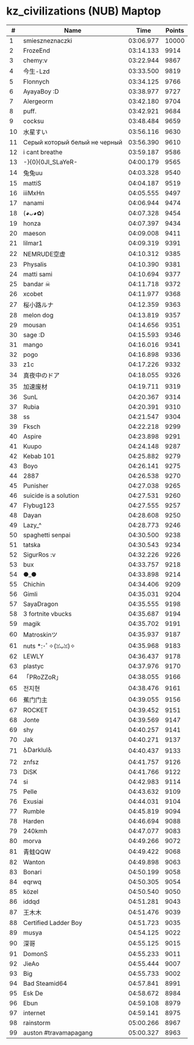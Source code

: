 # kz_civilizations (NUB) Maptop

|  # | Name | Time | Points |
|-------------- | -------------- | -------------- | -------------- | 
| 1 | smieszneznaczki | 03:06.977 | 10000 | 
| 2 | FrozeEnd | 03:14.133 | 9914 | 
| 3 | chemy:v | 03:22.944 | 9867 | 
| 4 | 今生-Lzd | 03:33.500 | 9819 | 
| 5 | Flonnych | 03:34.125 | 9766 | 
| 6 | AyayaBoy :D | 03:38.977 | 9727 | 
| 7 | Alergeorm | 03:42.180 | 9704 | 
| 8 | puff. | 03:42.921 | 9684 | 
| 9 | cocksu | 03:48.484 | 9659 | 
| 10 | 水星すい | 03:56.116 | 9630 | 
| 11 | Серый который белый не черный | 03:56.390 | 9610 | 
| 12 | i cant breathe | 03:59.187 | 9586 | 
| 13 | -}{0}{0JI_SLaYeR- | 04:00.179 | 9565 | 
| 14 | 兔兔uu | 04:03.328 | 9540 | 
| 15 | mattiS | 04:04.187 | 9519 | 
| 16 | iiiMxHn | 04:05.555 | 9497 | 
| 17 | nanami | 04:06.944 | 9474 | 
| 18 | (◕ᴗ◕✿) | 04:07.328 | 9454 | 
| 19 | honza | 04:07.397 | 9434 | 
| 20 | maeson | 04:09.008 | 9411 | 
| 21 | lilmar1 | 04:09.319 | 9391 | 
| 22 | NEMRUDE空虚 | 04:10.312 | 9385 | 
| 23 | Physalis | 04:10.390 | 9381 | 
| 24 | matti sami | 04:10.694 | 9377 | 
| 25 | bandar ☠ | 04:11.718 | 9372 | 
| 26 | xcobet | 04:11.977 | 9368 | 
| 27 | 桜小路ルナ | 04:12.359 | 9363 | 
| 28 | melon dog | 04:13.819 | 9357 | 
| 29 | mousan | 04:14.656 | 9351 | 
| 30 | sage :D | 04:15.593 | 9346 | 
| 31 | mango | 04:16.016 | 9341 | 
| 32 | pogo | 04:16.898 | 9336 | 
| 33 | z1c | 04:17.226 | 9332 | 
| 34 | 真夜中のドア | 04:18.055 | 9326 | 
| 35 | 加速废材 | 04:19.711 | 9319 | 
| 36 | SunL | 04:20.367 | 9314 | 
| 37 | Rubia | 04:20.391 | 9310 | 
| 38 | ss | 04:21.547 | 9304 | 
| 39 | Fksch | 04:22.218 | 9299 | 
| 40 | Aspire | 04:23.898 | 9291 | 
| 41 | Kuupo | 04:24.148 | 9287 | 
| 42 | Kebab 101 | 04:25.882 | 9279 | 
| 43 | Boyo | 04:26.141 | 9275 | 
| 44 | 2887 | 04:26.538 | 9270 | 
| 45 | Punisher | 04:27.038 | 9265 | 
| 46 | suicide is a solution | 04:27.531 | 9260 | 
| 47 | Flybug123 | 04:27.555 | 9257 | 
| 48 | Dayan | 04:28.608 | 9250 | 
| 49 | Lazy_^ | 04:28.773 | 9246 | 
| 50 | spaghetti senpai | 04:30.500 | 9238 | 
| 51 | tatska | 04:30.543 | 9234 | 
| 52 | SigurRos :v | 04:32.226 | 9226 | 
| 53 | bux | 04:33.757 | 9218 | 
| 54 | ●_● | 04:33.898 | 9214 | 
| 55 | Chichin | 04:34.406 | 9209 | 
| 56 | Gimli | 04:35.031 | 9204 | 
| 57 | SayaDragon | 04:35.555 | 9198 | 
| 58 | 3 fortnite vbucks | 04:35.687 | 9194 | 
| 59 | magik | 04:35.702 | 9191 | 
| 60 | Matroskinツ | 04:35.937 | 9187 | 
| 61 | nuts *:･ﾟ✧(ꈍᴗꈍ)✧ | 04:35.968 | 9183 | 
| 62 | LEWLY | 04:36.437 | 9178 | 
| 63 | plastyc | 04:37.976 | 9170 | 
| 64 | 「PRoZZoR」 | 04:38.055 | 9166 | 
| 65 | 전지현 | 04:38.476 | 9161 | 
| 66 | 蕉门门主 | 04:39.055 | 9156 | 
| 67 | ROCKET | 04:39.452 | 9151 | 
| 68 | Jonte | 04:39.569 | 9147 | 
| 69 | shy | 04:40.257 | 9141 | 
| 70 | Jak | 04:40.271 | 9137 | 
| 71 | ♿Darklul♿ | 04:40.437 | 9133 | 
| 72 | znfsz | 04:41.757 | 9126 | 
| 73 | DiSK | 04:41.766 | 9122 | 
| 74 | si | 04:42.983 | 9114 | 
| 75 | Pelle | 04:43.632 | 9109 | 
| 76 | Exusiai | 04:44.031 | 9104 | 
| 77 | Rumble | 04:45.819 | 9094 | 
| 78 | Harden | 04:46.694 | 9088 | 
| 79 | 240kmh | 04:47.077 | 9083 | 
| 80 | morva | 04:49.266 | 9072 | 
| 81 | 青蛙QQW | 04:49.422 | 9068 | 
| 82 | Wanton | 04:49.898 | 9063 | 
| 83 | Bonari | 04:50.199 | 9058 | 
| 84 | eqrwq | 04:50.305 | 9054 | 
| 85 | közel | 04:50.540 | 9050 | 
| 86 | iddqd | 04:51.281 | 9043 | 
| 87 | 王木木 | 04:51.476 | 9039 | 
| 88 | Certified Ladder Boy | 04:51.723 | 9035 | 
| 89 | musya | 04:54.125 | 9022 | 
| 90 | 深哥 | 04:55.125 | 9015 | 
| 91 | DomonS | 04:55.233 | 9011 | 
| 92 | JieAo | 04:55.444 | 9007 | 
| 93 | Big | 04:55.733 | 9002 | 
| 94 | Bad Steamid64 | 04:57.841 | 8991 | 
| 95 | Esk De | 04:58.672 | 8984 | 
| 96 | Ebun | 04:59.108 | 8979 | 
| 97 | internet | 04:59.141 | 8975 | 
| 98 | rainstorm | 05:00.266 | 8967 | 
| 99 | auston #travamapagang | 05:00.327 | 8963 | 

